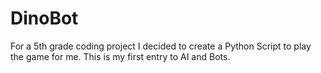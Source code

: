 # DinoBot

For a 5th grade coding project I decided to create a Python Script to play the game for me.  This is my first entry to AI and Bots.
